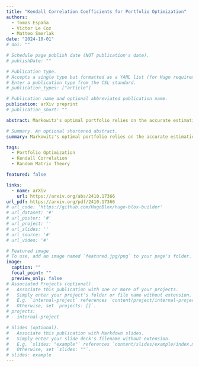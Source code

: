 ```yaml
---
title: "Kendall Correlation Coefficients for Portfolio Optimization"
authors:
  - Tomas España
  - Victor Le Coz
  - Matteo Smerlak
date: "2024-10-01"
# doi: ""

# Schedule page publish date (NOT publication's date).
# publishDate: ""

# Publication type.
# Accepts a single type but formatted as a YAML list (for Hugo requirements).
# Enter a publication type from the CSL standard.
# publication_types: ["article"]

# Publication name and optional abbreviated publication name.
publication: arXiv preprint
# publication_short: ""

abstract: Markowitz's optimal portfolio relies on the accurate estimation of correlations between asset returns, a difficult problem when the number of observations is not much larger than the number of assets. Using powerful results from random matrix theory, several schemes have been developed to "clean" the eigenvalues of empirical correlation matrices. By contrast, the (in practice equally important) problem of correctly estimating the eigenvectors of the correlation matrix has received comparatively little attention. Here we discuss a class of correlation estimators generalizing Kendall's rank correlation coefficient which improve the estimation of both eigenvalues and eigenvectors in data-poor regimes. Using both synthetic and real financial data, we show that these generalized correlation coefficients yield Markowitz portfolios with lower out-of-sample risk than those obtained with rotationally invariant estimators. Central to these results is a property shared by all Kendall-like estimators but not with classical correlation coefficients zero eigenvalues only appear when the number of assets becomes proportional to the square of the number of data points.

# Summary. An optional shortened abstract.
summary: Markowitz's optimal portfolio relies on the accurate estimation of correlations between asset returns, a difficult problem when the number of observations is not much larger than the number of assets. Using powerful results from random matrix theory, several schemes have been developed to "clean" the eigenvalues of empirical correlation matrices. By contrast, the (in practice equally important) problem of correctly estimating the eigenvectors of the correlation matrix has received comparatively little attention. Here we discuss a class of correlation estimators generalizing Kendall's rank correlation coefficient which improve the estimation of both eigenvalues and eigenvectors in data-poor regimes. Using both synthetic and real financial data, we show that these generalized correlation coefficients yield Markowitz portfolios with lower out-of-sample risk than those obtained with rotationally invariant estimators. Central to these results is a property shared by all Kendall-like estimators but not with classical correlation coefficients zero eigenvalues only appear when the number of assets becomes proportional to the square of the number of data points.

tags:
  - Portfolio Optimization
  - Kendall Correlation
  - Random Matrix Theory

featured: false

links:
  - name: arXiv
    url: https://arxiv.org/abs/2410.17366
url_pdf: https://arxiv.org/pdf/2410.17366
# url_code: 'https://github.com/HugoBlox/hugo-blox-builder'
# url_dataset: '#'
# url_poster: '#'
# url_project: ''
# url_slides: ''
# url_source: '#'
# url_video: '#'

# Featured image
# To use, add an image named `featured.jpg/png` to your page's folder.
image:
  caption: ""
  focal_point: ""
  preview_only: false
# Associated Projects (optional).
#   Associate this publication with one or more of your projects.
#   Simply enter your project's folder or file name without extension.
#   E.g. `internal-project` references `content/project/internal-project/index.md`.
#   Otherwise, set `projects: []`.
# projects:
# - internal-project

# Slides (optional).
#   Associate this publication with Markdown slides.
#   Simply enter your slide deck's filename without extension.
#   E.g. `slides: "example"` references `content/slides/example/index.md`.
#   Otherwise, set `slides: ""`.
# slides: example
---
```

